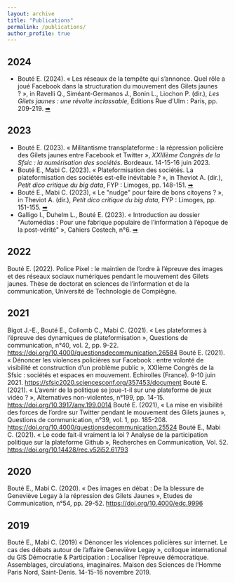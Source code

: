 ```yaml
---
layout: archive
title: "Publications"
permalink: /publications/
author_profile: true
---
```


<!--{% if site.author.googlescholar %}
  <div class="wordwrap">You can also find my articles on <a href="{{site.author.googlescholar}}">my Google Scholar profile</a>.</div>
{% endif %}

{% include base_path %}

{% for post in site.publications reversed %}
  {% include archive-single.html %}
{% endfor %}-->

## 2024
* Bouté E. (2024). « Les réseaux de la tempête qui s’annonce. Quel rôle a joué Facebook dans la structuration du mouvement des Gilets jaunes ? », in Ravelli Q., Siméant-Germanos J., Bonin L., Liochon P. (dir.), *Les Gilets jaunes : une révolte inclassable*, Éditions Rue d’Ulm : Paris, pp. 209-219. <a target="_blank" href="https://presses.ens.psl.eu/les-gilets-jaunes.html"> ➡ </a> <br>

## 2023
* Bouté E. (2023). « Militantisme transplateforme : la répression policière des Gilets jaunes entre Facebook et Twitter », *XXIIIème Congrès de la Sfsic : la numérisation des sociétés*. Bordeaux. 14-15-16 juin 2023.
* Bouté E., Mabi C. (2023). « Plateformisation des sociétés. La plateformisation des sociétés est-elle inévitable ? », in Theviot A. (dir.), *Petit dico critique du big data*, FYP : Limoges, pp. 148-151. <a target="_blank" href="https://presses.ens.psl.eu/les-gilets-jaunes.html"> ➡ </a> <br>
* Bouté E., Mabi C. (2023), « Le "nudge" pour faire de bons citoyens ? », in Theviot A. (dir.), *Petit dico critique du big data*, FYP : Limoges, pp. 151-155. <a target="_blank" href="https://presses.ens.psl.eu/les-gilets-jaunes.html"> ➡ </a> <br>
* Galligo I., Duhelm L., Bouté E. (2023). « Introduction au dossier "Automédias : Pour une fabrique populaire de l’information à l’époque de la post-vérité" », Cahiers Costech, n°6. <a target="_blank" href="https://doi.org/10.34746/cahierscostech172"> ➡ </a> <br>

## 2022
Bouté E. (2022).  Police Pixel : le maintien de l’ordre à l’épreuve des images et des réseaux sociaux numériques pendant le mouvement des Gilets jaunes. Thèse de doctorat en sciences de l’information et de la communication, Université de Technologie de Compiègne.

## 2021
Bigot J.-E., Bouté E., Collomb C., Mabi C. (2021). « Les plateformes à l’épreuve des dynamiques de plateformisation », Questions de communication, n°40, vol. 2, pp. 9-22. <https://doi.org/10.4000/questionsdecommunication.26584>
Bouté E. (2021). « Dénoncer les violences policières sur Facebook : entre volonté de visibilité et construction d’un problème public », XXIIème Congrès de la Sfsic : sociétés et espaces en mouvement. Echirolles (France). 9-10 juin 2021. <https://sfsic2020.sciencesconf.org/357453/document>
Bouté E. (2021). « L’avenir de la politique se joue-t-il sur une plateforme de jeux vidéo ? », Alternatives non-violentes, n°199, pp. 14-15. <https://doi.org/10.3917/anv.199.0014>
Bouté E. (2021), « La mise en visibilité des forces de l’ordre sur Twitter pendant le mouvement des Gilets jaunes », Questions de communication, n°39, vol. 1, pp. 185-208. <https://doi.org/10.4000/questionsdecommunication.25524>
Bouté E., Mabi C. (2021). « Le code fait-il vraiment la loi ? Analyse de la participation politique sur la plateforme Github », Recherches en Communication, Vol. 52. <https://doi.org/10.14428/rec.v52i52.61793>

## 2020
Bouté E., Mabi C. (2020). « Des images en débat : De la blessure de Geneviève Legay à la répression des Gilets Jaunes », Etudes de Communication, n°54, pp. 29-52. <https://doi.org/10.4000/edc.9996>

## 2019
Bouté E., Mabi C. (2019) « Dénoncer les violences policières sur internet. Le cas des débats autour de l’affaire Geneviève Legay », colloque international du GIS Démocratie & Participation : Localiser l’épreuve démocratique. Assemblages, circulations, imaginaires. Maison des Sciences de l’Homme Paris Nord, Saint-Denis. 14-15-16 novembre 2019.
